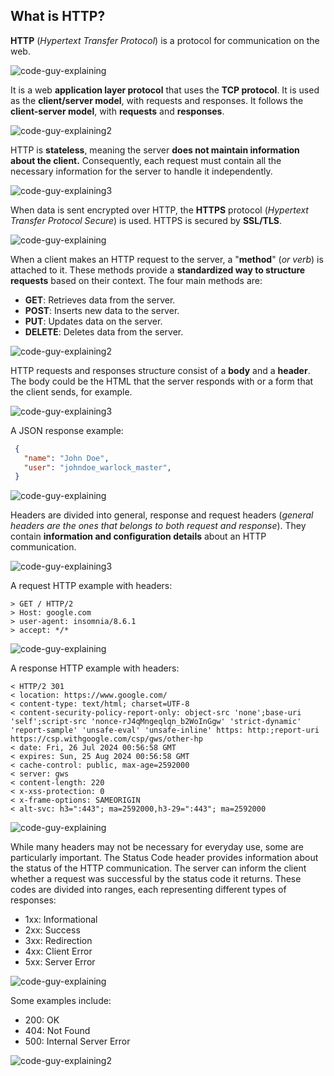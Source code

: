 ## What is HTTP?

**HTTP** (_Hypertext Transfer Protocol_) is a protocol for communication on the web.

![code-guy-explaining](https://github.com/aloefflerj/roadmaps/assets/51006938/d4300ff4-65c4-410c-b133-27578f79f942)

It is a web **application layer protocol** that uses the **TCP protocol**. It is used as the **client/server model**, with requests and responses. It follows the **client-server model**, with **requests** and **responses**.

![code-guy-explaining2](https://github.com/aloefflerj/roadmaps/assets/51006938/b51da748-8b5a-4ff5-bfbb-bbef48ba1de3)

HTTP is **stateless**, meaning the server **does not maintain information about the client.** Consequently, each request must contain all the necessary information for the server to handle it independently.

![code-guy-explaining3](https://github.com/aloefflerj/roadmaps/assets/51006938/3e1d7f6f-886e-43ba-be67-0642a00700c9)

When data is sent encrypted over HTTP, the **HTTPS** protocol (_Hypertext Transfer Protocol Secure_) is used. HTTPS is secured by **SSL/TLS**.

![code-guy-explaining](https://github.com/aloefflerj/roadmaps/assets/51006938/d4300ff4-65c4-410c-b133-27578f79f942)

When a client makes an HTTP request to the server, a "**method**" (_or verb_) is attached to it. These methods provide a **standardized way to structure requests** based on their context. The four main methods are:

- **GET**: Retrieves data from the server.
- **POST**: Inserts new data to the server.
- **PUT**: Updates data on the server.
- **DELETE**: Deletes data from the server.

![code-guy-explaining2](https://github.com/aloefflerj/roadmaps/assets/51006938/b51da748-8b5a-4ff5-bfbb-bbef48ba1de3)

HTTP requests and responses structure consist of a **body** and a **header**. The body could be the HTML that the server responds with or a form that the client sends, for example.

![code-guy-explaining3](https://github.com/aloefflerj/roadmaps/assets/51006938/3e1d7f6f-886e-43ba-be67-0642a00700c9)

A JSON response example:

```json
 {
   "name": "John Doe",
   "user": "johndoe_warlock_master",
 }
```

![code-guy-explaining](https://github.com/aloefflerj/roadmaps/assets/51006938/d4300ff4-65c4-410c-b133-27578f79f942)

Headers are divided into general, response and request headers (_general headers are the ones that belongs to both request and response_). They contain **information and configuration details** about an HTTP communication.

![code-guy-explaining3](https://github.com/aloefflerj/roadmaps/assets/51006938/3e1d7f6f-886e-43ba-be67-0642a00700c9)

A request HTTP example with headers:

```
> GET / HTTP/2
> Host: google.com
> user-agent: insomnia/8.6.1
> accept: */*
```

![code-guy-explaining](https://github.com/aloefflerj/roadmaps/assets/51006938/d4300ff4-65c4-410c-b133-27578f79f942)

A response HTTP example with headers:

```
< HTTP/2 301 
< location: https://www.google.com/
< content-type: text/html; charset=UTF-8
< content-security-policy-report-only: object-src 'none';base-uri 'self';script-src 'nonce-rJ4qMngeqlqn_b2WoInGgw' 'strict-dynamic' 'report-sample' 'unsafe-eval' 'unsafe-inline' https: http:;report-uri https://csp.withgoogle.com/csp/gws/other-hp
< date: Fri, 26 Jul 2024 00:56:58 GMT
< expires: Sun, 25 Aug 2024 00:56:58 GMT
< cache-control: public, max-age=2592000
< server: gws
< content-length: 220
< x-xss-protection: 0
< x-frame-options: SAMEORIGIN
< alt-svc: h3=":443"; ma=2592000,h3-29=":443"; ma=2592000
```

![code-guy-explaining](https://github.com/aloefflerj/roadmaps/assets/51006938/d4300ff4-65c4-410c-b133-27578f79f942)

While many headers may not be necessary for everyday use, some are particularly important. The Status Code header provides information about the status of the HTTP communication. The server can inform the client whether a request was successful by the status code it returns. These codes are divided into ranges, each representing different types of responses:

- 1xx: Informational
- 2xx: Success
- 3xx: Redirection
- 4xx: Client Error
- 5xx: Server Error

![code-guy-explaining](https://github.com/aloefflerj/roadmaps/assets/51006938/d4300ff4-65c4-410c-b133-27578f79f942)

Some examples include:
- 200: OK
- 404: Not Found
- 500: Internal Server Error

![code-guy-explaining2](https://github.com/aloefflerj/roadmaps/assets/51006938/b51da748-8b5a-4ff5-bfbb-bbef48ba1de3)
